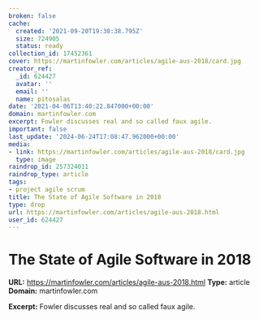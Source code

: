 ```yaml
---
broken: false
cache:
  created: '2021-09-20T19:30:38.795Z'
  size: 724905
  status: ready
collection_id: 17452361
cover: https://martinfowler.com/articles/agile-aus-2018/card.jpg
creator_ref:
  _id: 624427
  avatar: ''
  email: ''
  name: pitosalas
date: '2021-04-06T13:40:22.847000+00:00'
domain: martinfowler.com
excerpt: Fowler discusses real and so called faux agile.
important: false
last_update: '2024-06-24T17:08:47.962000+00:00'
media:
- link: https://martinfowler.com/articles/agile-aus-2018/card.jpg
  type: image
raindrop_id: 257324011
raindrop_type: article
tags:
- project agile scrum
title: The State of Agile Software in 2018
type: drop
url: https://martinfowler.com/articles/agile-aus-2018.html
user_id: 624427
---
```


# The State of Agile Software in 2018

**URL:** https://martinfowler.com/articles/agile-aus-2018.html
**Type:** article
**Domain:** martinfowler.com

**Excerpt:** Fowler discusses real and so called faux agile.
